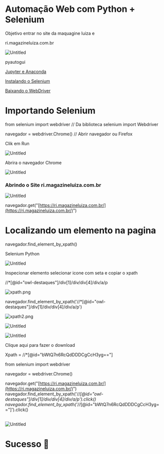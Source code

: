 # Automação Web com Python + Selenium

Objetivo entrar no site da maquagine luiza e 

ri.magazineluiza.com.br

![Untitled](Automac%CC%A7a%CC%83o%20Web%20com%20Python%20+%20Selenium%20fc0186ddd468481db35d7ef6f90b9ddf/Untitled.png)

pyautogui

[Jupyter e Anaconda](Automac%CC%A7a%CC%83o%20Web%20com%20Python%20+%20Selenium%20fc0186ddd468481db35d7ef6f90b9ddf/Jupyter%20e%20Anaconda%20e3475196068e401e90ffcc75129ce583.md)

[Instalando o Selenium](Automac%CC%A7a%CC%83o%20Web%20com%20Python%20+%20Selenium%20fc0186ddd468481db35d7ef6f90b9ddf/Instalando%20o%20Selenium%2066e5b02101424f179a7ba164045351a7.md)

[Baixando o WebDriver](Automac%CC%A7a%CC%83o%20Web%20com%20Python%20+%20Selenium%20fc0186ddd468481db35d7ef6f90b9ddf/Baixando%20o%20WebDriver%20795ce1ef85304046a260a33e3553720b.md)

# Importando Selenium

from selenium import webdriver // Da biblioteca selenium import Webdriver

navegador = webdriver.Chrome() // Abrir navegador  ou Firefox

Clik em Run

![Untitled](Automac%CC%A7a%CC%83o%20Web%20com%20Python%20+%20Selenium%20fc0186ddd468481db35d7ef6f90b9ddf/Untitled%201.png)

Abrira o navegador Chrome

![Untitled](Automac%CC%A7a%CC%83o%20Web%20com%20Python%20+%20Selenium%20fc0186ddd468481db35d7ef6f90b9ddf/Untitled%202.png)

### Abrindo o Site  ri.magazineluiza.com.br

![Untitled](Automac%CC%A7a%CC%83o%20Web%20com%20Python%20+%20Selenium%20fc0186ddd468481db35d7ef6f90b9ddf/Untitled%203.png)

navegador.get("[https://ri.magazineluiza.com.br/](https://ri.magazineluiza.com.br/)")

# Localizando um elemento na pagina

navegador.find_element_by_xpath()

Selenium Python

![Untitled](Automac%CC%A7a%CC%83o%20Web%20com%20Python%20+%20Selenium%20fc0186ddd468481db35d7ef6f90b9ddf/Untitled%204.png)

Inspecionar elemento selecionar icone com seta e copiar o xpath

//*[@id="owl-destaques"]/div[1]/div/div[4]/div/a/p

![xpath.png](Automac%CC%A7a%CC%83o%20Web%20com%20Python%20+%20Selenium%20fc0186ddd468481db35d7ef6f90b9ddf/xpath.png)

navegador.find_element_by_xpath('//*[@id="owl-destaques"]/div[1]/div/div[4]/div/a/p')

![xpath2.png](Automac%CC%A7a%CC%83o%20Web%20com%20Python%20+%20Selenium%20fc0186ddd468481db35d7ef6f90b9ddf/xpath2.png)

![Untitled](Automac%CC%A7a%CC%83o%20Web%20com%20Python%20+%20Selenium%20fc0186ddd468481db35d7ef6f90b9ddf/Untitled%205.png)

![Untitled](Automac%CC%A7a%CC%83o%20Web%20com%20Python%20+%20Selenium%20fc0186ddd468481db35d7ef6f90b9ddf/Untitled%206.png)

Clique aqui para fazer o download

Xpath = //*[@id="bWtQ7n6RcQdDDDCgCcH3yg=="]

from selenium import webdriver

navegador = webdriver.Chrome()

navegador.get("[https://ri.magazineluiza.com.br/](https://ri.magazineluiza.com.br/)")
navegador.find_element_by_xpath('//*[@id="owl-destaques"]/div[1]/div/div[4]/div/a/p').click()
navegador.find_element_by_xpath('//*[@id="bWtQ7n6RcQdDDDCgCcH3yg=="]').click()

## 

![Untitled](Automac%CC%A7a%CC%83o%20Web%20com%20Python%20+%20Selenium%20fc0186ddd468481db35d7ef6f90b9ddf/Untitled.gif)

# Sucesso 🤩